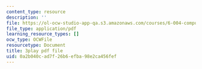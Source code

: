 ```yaml
---
content_type: resource
description: ''
file: https://ol-ocw-studio-app-qa.s3.amazonaws.com/courses/6-004-computation-structures-spring-2017/0a2b040cad7f26b6efba98e2ca456fef_Z8jR--1_2e4.pdf
file_type: application/pdf
learning_resource_types: []
ocw_type: OCWFile
resourcetype: Document
title: 3play pdf file
uid: 0a2b040c-ad7f-26b6-efba-98e2ca456fef
---
```

